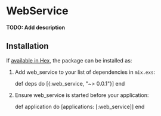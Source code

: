 # WebService

**TODO: Add description**

## Installation

If [available in Hex](https://hex.pm/docs/publish), the package can be installed as:

  1. Add web_service to your list of dependencies in `mix.exs`:

        def deps do
          [{:web_service, "~> 0.0.1"}]
        end

  2. Ensure web_service is started before your application:

        def application do
          [applications: [:web_service]]
        end
